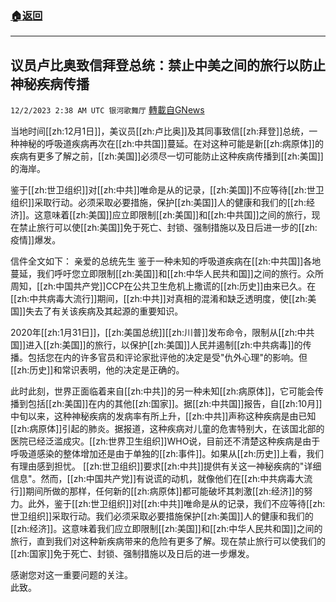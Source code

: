 ###  [:house:返回](README.md)
---


## 议员卢比奥致信拜登总统：禁止中美之间的旅行以防止神秘疾病传播
`12/2/2023 2:38 AM UTC 银河歌舞厅` [轉載自GNews](https://gnews.org/articles/2061528)

当地时间[[zh:12月1日]]，美议员[[zh:卢比奥]]及其同事致信[[zh:拜登]]总统，一种神秘的呼吸道疾病再次在[[zh:中共国]]蔓延。在对这种可能是新[[zh:病原体]]的疾病有更多了解之前，[[zh:美国]]必须尽一切可能防止这种疾病传播到[[zh:美国]]的海岸。

鉴于[[zh:世卫组织]]对[[zh:中共]]唯命是从的记录，[[zh:美国]]不应等待[[zh:世卫组织]]采取行动。必须采取必要措施，保护[[zh:美国]]人的健康和我们的[[zh:经济]]。这意味着[[zh:美国]]应立即限制[[zh:美国]]和[[zh:中共国]]之间的旅行，现在禁止旅行可以使[[zh:美国]]免于死亡、封锁、强制措施以及日后进一步的[[zh:疫情]]爆发。

信件全文如下：
亲爱的总统先生
鉴于一种未知的呼吸道疾病在[[zh:中共国]]各地蔓延，我们呼吁您立即限制[[zh:美国]]和[[zh:中华人民共和国]]之间的旅行。众所周知，[[zh:中国共产党]]CCP在公共卫生危机上撒谎的[[zh:历史]]由来已久。在[[zh:中共病毒大流行]]期间，[[zh:中共]]对真相的混淆和缺乏透明度，使[[zh:美国]]失去了有关该疾病及其起源的重要知识。

2020年[[zh:1月31日]]，[[zh:美国总统]][[zh:川普]]发布命令，限制从[[zh:中共国]]进入[[zh:美国]]的旅行，以保护[[zh:美国]]人民并遏制[[zh:中共病毒]]的传播。包括您在内的许多官员和评论家批评他的决定是受"仇外心理"的影响。但[[zh:历史]]和常识表明，他的决定是正确的。 

此时此刻，世界正面临着来自[[zh:中共]]的另一种未知[[zh:病原体]]，它可能会传播到包括[[zh:美国]]在内的其他[[zh:国家]]。据[[zh:中共国]]报告，自[[zh:10月]]中旬以来，这种神秘疾病的发病率有所上升，[[zh:中共]]声称这种疾病是由已知[[zh:病原体]]引起的肺炎。据报道，这种疾病对儿童的危害特别大，在该国北部的医院已经泛滥成灾。[[zh:世界卫生组织]]WHO说，目前还不清楚这种疾病是由于呼吸道感染的整体增加还是由于单独的[[zh:事件]]。如果从[[zh:历史]]上看，我们有理由感到担忧。
[[zh:世卫组织]]要求[[zh:中共]]提供有关这一神秘疾病的"详细信息"。然而，[[zh:中国共产党]]有说谎的动机，就像他们在[[zh:中共病毒大流行]]期间所做的那样，任何新的[[zh:病原体]]都可能破坏其刺激[[zh:经济]]的努力。此外，鉴于[[zh:世卫组织]]对[[zh:中共]]唯命是从的记录，我们不应等待[[zh:世卫组织]]采取行动。我们必须采取必要措施保护[[zh:美国]]人的健康和我们的[[zh:经济]]。这意味着我们应立即限制[[zh:美国]]和[[zh:中华人民共和国]]之间的旅行，直到我们对这种新疾病带来的危险有更多了解。现在禁止旅行可以使我们的[[zh:国家]]免于死亡、封锁、强制措施以及日后的进一步爆发。

感谢您对这一重要问题的关注。  
此致。
